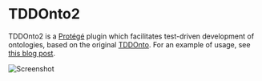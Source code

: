 # TDDOnto2

TDDOnto2 is a [Protégé] plugin which facilitates test-driven development of ontologies, based on the original [TDDOnto].  For an example of usage, see [this blog post](KeetBlog).

![Screenshot](https://keet.files.wordpress.com/2016/12/poolbraaimissing.png)

[Protégé]: http://protege.stanford.edu/
[TDDOnto]: https://semantic.cs.put.poznan.pl/wiki/aristoteles/
[KeetBlog]: https://keet.wordpress.com/2016/12/15/improved-tddonto-v2-more-types-of-axioms-supported-and-better-feedback/
